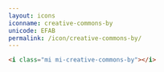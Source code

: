 ```yaml
---
layout: icons
iconname: creative-commons-by
unicode: EFAB
permalink: /icon/creative-commons-by/
---
```


``` html
<i class="mi mi-creative-commons-by"></i>
```
